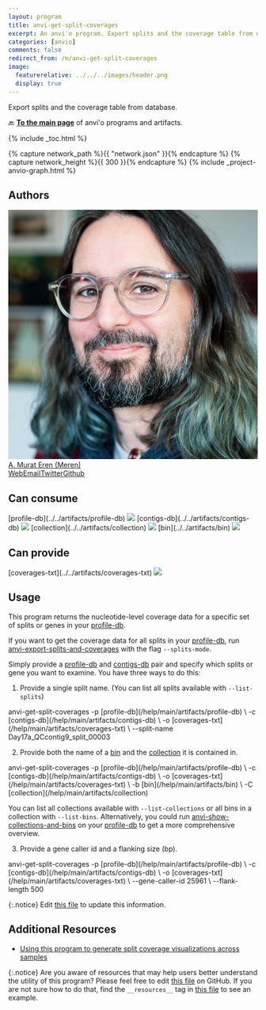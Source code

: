 ```yaml
---
layout: program
title: anvi-get-split-coverages
excerpt: An anvi'o program. Export splits and the coverage table from database.
categories: [anvio]
comments: false
redirect_from: /m/anvi-get-split-coverages
image:
  featurerelative: ../../../images/header.png
  display: true
---
```


Export splits and the coverage table from database.

🔙 **[To the main page](../../)** of anvi'o programs and artifacts.


{% include _toc.html %}
<div id="svg" class="subnetwork"></div>
{% capture network_path %}{{ "network.json" }}{% endcapture %}
{% capture network_height %}{{ 300 }}{% endcapture %}
{% include _project-anvio-graph.html %}


## Authors

<div class="anvio-person"><div class="anvio-person-info"><div class="anvio-person-photo"><img class="anvio-person-photo-img" src="../../images/authors/meren.jpg" /></div><div class="anvio-person-info-box"><a href="/people/meren" target="_blank"><span class="anvio-person-name">A. Murat Eren (Meren)</span></a><div class="anvio-person-social-box"><a href="http://merenlab.org" class="person-social" target="_blank"><i class="fa fa-fw fa-home"></i>Web</a><a href="mailto:a.murat.eren@gmail.com" class="person-social" target="_blank"><i class="fa fa-fw fa-envelope-square"></i>Email</a><a href="http://twitter.com/merenbey" class="person-social" target="_blank"><i class="fa fa-fw fa-twitter-square"></i>Twitter</a><a href="http://github.com/meren" class="person-social" target="_blank"><i class="fa fa-fw fa-github"></i>Github</a></div></div></div></div>



## Can consume


<p style="text-align: left" markdown="1"><span class="artifact-r">[profile-db](../../artifacts/profile-db) <img src="../../images/icons/DB.png" class="artifact-icon-mini" /></span> <span class="artifact-r">[contigs-db](../../artifacts/contigs-db) <img src="../../images/icons/DB.png" class="artifact-icon-mini" /></span> <span class="artifact-r">[collection](../../artifacts/collection) <img src="../../images/icons/COLLECTION.png" class="artifact-icon-mini" /></span> <span class="artifact-r">[bin](../../artifacts/bin) <img src="../../images/icons/BIN.png" class="artifact-icon-mini" /></span></p>


## Can provide


<p style="text-align: left" markdown="1"><span class="artifact-p">[coverages-txt](../../artifacts/coverages-txt) <img src="../../images/icons/TXT.png" class="artifact-icon-mini" /></span></p>


## Usage


This program returns the nucleotide-level coverage data for a specific set of splits or genes in your <span class="artifact-n">[profile-db](/help/main/artifacts/profile-db)</span>.

If you want to get the coverage data for all splits in your <span class="artifact-n">[profile-db](/help/main/artifacts/profile-db)</span>, run <span class="artifact-p">[anvi-export-splits-and-coverages](/help/main/programs/anvi-export-splits-and-coverages)</span> with the flag `--splits-mode`.

Simply provide a <span class="artifact-n">[profile-db](/help/main/artifacts/profile-db)</span> and <span class="artifact-n">[contigs-db](/help/main/artifacts/contigs-db)</span> pair and specify which splits or gene you want to examine. You have three ways to do this:

1. Provide a single split name. (You can list all splits available with `--list-splits`)

<div class="codeblock" markdown="1">
anvi&#45;get&#45;split&#45;coverages &#45;p <span class="artifact&#45;n">[profile&#45;db](/help/main/artifacts/profile&#45;db)</span> \
                         &#45;c <span class="artifact&#45;n">[contigs&#45;db](/help/main/artifacts/contigs&#45;db)</span> \
                         &#45;o <span class="artifact&#45;n">[coverages&#45;txt](/help/main/artifacts/coverages&#45;txt)</span> \ 
                         &#45;&#45;split&#45;name Day17a_QCcontig9_split_00003
</div>


2. Provide both the name of a <span class="artifact-n">[bin](/help/main/artifacts/bin)</span> and the <span class="artifact-n">[collection](/help/main/artifacts/collection)</span> it is contained in.

<div class="codeblock" markdown="1">
anvi&#45;get&#45;split&#45;coverages &#45;p <span class="artifact&#45;n">[profile&#45;db](/help/main/artifacts/profile&#45;db)</span> \
                         &#45;c <span class="artifact&#45;n">[contigs&#45;db](/help/main/artifacts/contigs&#45;db)</span> \
                         &#45;o <span class="artifact&#45;n">[coverages&#45;txt](/help/main/artifacts/coverages&#45;txt)</span> \ 
                         &#45;b <span class="artifact&#45;n">[bin](/help/main/artifacts/bin)</span> \
                         &#45;C <span class="artifact&#45;n">[collection](/help/main/artifacts/collection)</span>
</div>

You can list all collections available with `--list-collections` or all bins in a collection with `--list-bins`. Alternatively, you could run <span class="artifact-p">[anvi-show-collections-and-bins](/help/main/programs/anvi-show-collections-and-bins)</span> on your <span class="artifact-n">[profile-db](/help/main/artifacts/profile-db)</span> to get a more comprehensive overview.

3. Provide a gene caller id and a flanking size (bp).

<div class="codeblock" markdown="1">
anvi&#45;get&#45;split&#45;coverages &#45;p <span class="artifact&#45;n">[profile&#45;db](/help/main/artifacts/profile&#45;db)</span> \
                         &#45;c <span class="artifact&#45;n">[contigs&#45;db](/help/main/artifacts/contigs&#45;db)</span> \
                         &#45;o <span class="artifact&#45;n">[coverages&#45;txt](/help/main/artifacts/coverages&#45;txt)</span> \ 
                         &#45;&#45;gene&#45;caller&#45;id 25961 \
                         &#45;&#45;flank&#45;length 500
</div>


{:.notice}
Edit [this file](https://github.com/merenlab/anvio/tree/master/anvio/docs/programs/anvi-get-split-coverages.md) to update this information.


## Additional Resources


* [Using this program to generate split coverage visualizations across samples](http://merenlab.org/2019/11/25/visualizing-coverages/#visualize-only-the-coverage-of-a-split-across-samples)


{:.notice}
Are you aware of resources that may help users better understand the utility of this program? Please feel free to edit [this file](https://github.com/merenlab/anvio/tree/master/bin/anvi-get-split-coverages) on GitHub. If you are not sure how to do that, find the `__resources__` tag in [this file](https://github.com/merenlab/anvio/blob/master/bin/anvi-interactive) to see an example.
